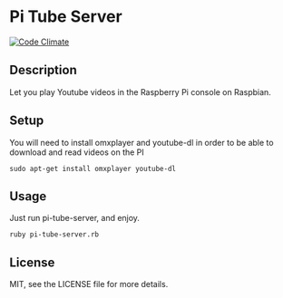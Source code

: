 # Pi Tube Server

[![Code Climate](https://codeclimate.com/github/brunolarouche/pi-tube-server.png)](https://codeclimate.com/github/brunolarouche/pi-tube-server)

## Description

Let you play Youtube videos in the Raspberry Pi console on Raspbian.

## Setup

You will need to install omxplayer and youtube-dl in order to be able to download and read videos on the PI

    sudo apt-get install omxplayer youtube-dl

## Usage

Just run pi-tube-server, and enjoy.

    ruby pi-tube-server.rb

## License

MIT, see the LICENSE file for more details.